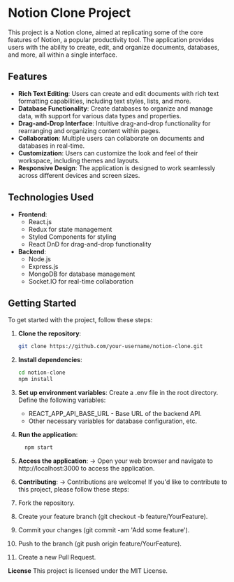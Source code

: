 # Notion Clone Project

This project is a Notion clone, aimed at replicating some of the core features of Notion, a popular productivity tool. The application provides users with the ability to create, edit, and organize documents, databases, and more, all within a single interface.

## Features
- **Rich Text Editing**: Users can create and edit documents with rich text formatting capabilities, including text styles, lists, and more.
- **Database Functionality**: Create databases to organize and manage data, with support for various data types and properties.
- **Drag-and-Drop Interface**: Intuitive drag-and-drop functionality for rearranging and organizing content within pages.
- **Collaboration**: Multiple users can collaborate on documents and databases in real-time.
- **Customization**: Users can customize the look and feel of their workspace, including themes and layouts.
- **Responsive Design**: The application is designed to work seamlessly across different devices and screen sizes.

## Technologies Used
- **Frontend**:
  - React.js
  - Redux for state management
  - Styled Components for styling
  - React DnD for drag-and-drop functionality
- **Backend**:
  - Node.js
  - Express.js
  - MongoDB for database management
  - Socket.IO for real-time collaboration

## Getting Started
To get started with the project, follow these steps:

1. **Clone the repository**:
   ```bash
   git clone https://github.com/your-username/notion-clone.git
2. **Install dependencies**:
   ```bash
   cd notion-clone
   npm install
3. **Set up environment variables**:
  Create a .env file in the root directory.
  Define the following variables:
   * REACT_APP_API_BASE_URL - Base URL of the backend API.
   *  Other necessary variables for database configuration, etc.
  
4. **Run the application**:
   ```bash
     npm start
5. **Access the application**:
  -> Open your web browser and navigate to http://localhost:3000 to access the application.

6. **Contributing**:
  -> Contributions are welcome! If you'd like to contribute to this project, please follow these steps:

1. Fork the repository.
2. Create your feature branch (git checkout -b feature/YourFeature).
3. Commit your changes (git commit -am 'Add some feature').
4. Push to the branch (git push origin feature/YourFeature).
5. Create a new Pull Request.

   
**License**
This project is licensed under the MIT License.

